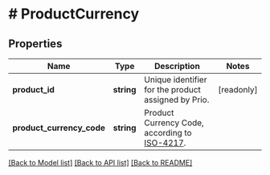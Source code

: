 # # ProductCurrency

## Properties

Name | Type | Description | Notes
------------ | ------------- | ------------- | -------------
**product_id** | **string** | Unique identifier for the product assigned by Prio. | [readonly]
**product_currency_code** | **string** | Product Currency Code, according to [ISO-4217](https://en.wikipedia.org/wiki/ISO_4217). |

[[Back to Model list]](../../README.md#models) [[Back to API list]](../../README.md#endpoints) [[Back to README]](../../README.md)
